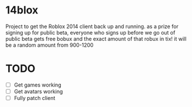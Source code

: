 # 14blox
Project to get the Roblox 2014 client back up and running.
as a prize for signing up for public beta, everyone who signs up before we go out of public beta gets free bobux and the exact amount of that robux in tix!
it will be a random amount from 900-1200

# TODO

- [ ] Get games working
- [ ] Get avatars working
- [ ] Fully patch client
